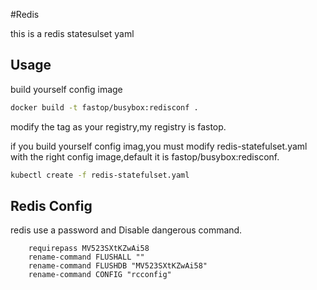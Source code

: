 #Redis

this is a redis  statesulset yaml

## Usage
build yourself  config image
```bash
docker build -t fastop/busybox:redisconf .
```

modify the tag as your registry,my registry is fastop.

if you build yourself config imag,you must modify  redis-statefulset.yaml with the right config image,default it is fastop/busybox:redisconf.
```bash
kubectl create -f redis-statefulset.yaml 
```

## Redis Config
redis use a password and Disable dangerous command.
```    
    requirepass MV523SXtKZwAi58
    rename-command FLUSHALL ""
    rename-command FLUSHDB "MV523SXtKZwAi58"
    rename-command CONFIG "rcconfig"
```
